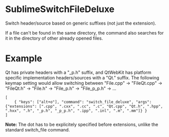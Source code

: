 SublimeSwitchFileDeluxe
=======================

Switch header/source based on generic suffixes (not just the extension).

If a file can't be found in the same directory, the command also searches for it in the directory of other already opened files.

Example
=======

Qt has private headers with a "<base>_p.h" suffix, and QtWebKit has platform specific implementation headers/sources with a "<base>Qt.<ext>" suffix.
The following keymap setting would allow switching between "File.cpp" -> "FileQt.cpp" -> "FileQt.h" -> "File.h" -> "File_p.h" -> "File_p_p.h" -> ...

    [
        { "keys": ["alt+o"], "command": "switch_file_deluxe", "args": {"extensions": [".cpp", ".cxx", ".cc", ".c", "Qt.cpp", "Qt.h", ".hpp", ".hxx", ".h", "_p.h", "_p_p.h", ".ipp", ".inl", ".m", ".mm"]} }
    ]

**Note:** The dot has to be explicitely specified before extensions, unlike the standard switch_file command.
